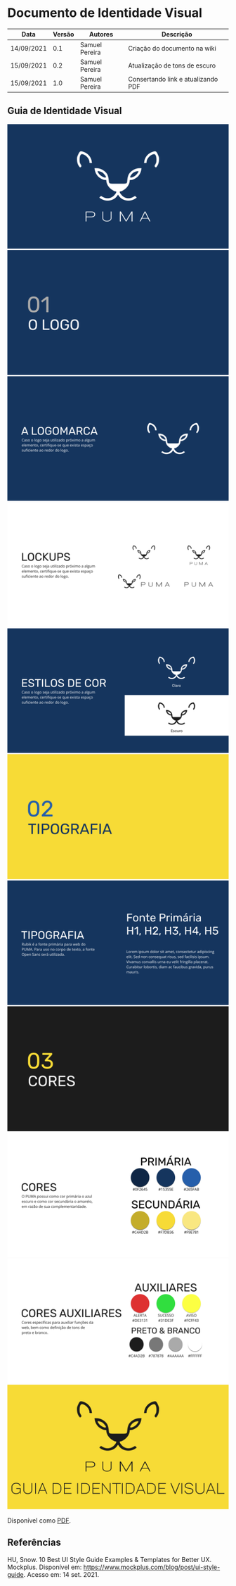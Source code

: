 # Documento de Identidade Visual
| Data | Versão | Autores | Descrição |
|--|--|--|--|
| 14/09/2021 | 0.1 | Samuel Pereira | Criação do documento na wiki |
| 15/09/2021 | 0.2 | Samuel Pereira | Atualização de tons de escuro |
| 15/09/2021 | 1.0 | Samuel Pereira | Consertando link e atualizando PDF |

## Guia de Identidade Visual

![](../assets/guia-de-estilo/1.png)
![](../assets/guia-de-estilo/2.png)
![](../assets/guia-de-estilo/3.png)
![](../assets/guia-de-estilo/4.png)
![](../assets/guia-de-estilo/5.png)
![](../assets/guia-de-estilo/6.png)
![](../assets/guia-de-estilo/7.png)
![](../assets/guia-de-estilo/8.png)
![](../assets/guia-de-estilo/9.png)
![](../assets/guia-de-estilo/10.png)
![](../assets/guia-de-estilo/11.png)

Disponível como <a href="https://github.com/fga-eps-mds/2021-1-PUMA/raw/main/docs/assets/guia-de-estilo/guia-de-identidade-visual.pdf">PDF</a>.

## Referências
HU, Snow. 10 Best UI Style Guide Examples & Templates for Better UX. Mockplus. Disponível em: https://www.mockplus.com/blog/post/ui-style-guide. Acesso em: 14 set. 2021.